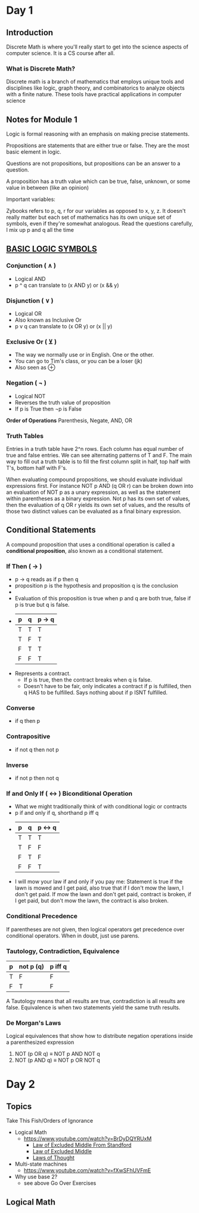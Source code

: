 
# Day 1
## Introduction

Discrete Math is where you'll really start to get into the science aspects of computer science. It is a CS course after all.

### What is Discrete Math?

Discrete math is a branch of mathematics that employs unique tools and disciplines like logic, graph theory, and combinatorics to analyze objects with a finite nature. These tools have practical applications in computer science


## Notes for Module 1

Logic is formal reasoning with an emphasis on making precise statements.

Propositions are statements that are either true or false. They are the most basic element in logic.

Questions are not propositions, but propositions can be an answer to a question.

A proposition has a truth value which can be true, false, unknown, or some value in between (like an opinion)

Important variables:

Zybooks refers to p, q, r for our variables as opposed to x, y, z. It doesn't really matter but each set of mathematics has its own unique set of symbols, even if they're somewhat analogous. Read the questions carefully, I mix up p and q all the time


## [BASIC LOGIC SYMBOLS](https://en.wikipedia.org/wiki/Glossary_of_mathematical_symbols#:~:text=a%20category.-,Basic%20logic,-%5Bedit%5D)

### Conjunction ( ∧ )

- Logical AND
- p ^ q can translate to (x AND y) or (x && y)

### Disjunction ( ∨ )

- Logical OR
- Also known as Inclusive Or
- p v q can translate to (x OR y) or (x || y)

### Exclusive Or ( ⊻ )

- The way we normally use or in English. One or the other.
- You can go to Tim's class, or you can be a loser (jk)
- Also seen as ⊕

### Negation ( ¬ )
- Logical NOT
- Reverses the truth value of proposition
- If p is True then ¬p is False

**Order of Operations**
Parenthesis, Negate, AND, OR

### Truth Tables

Entries in a truth table have 2^n rows. Each column has equal number of true and false entries. We can see alternating patterns of T and F. The main way to fill out a truth table is to fill the first column split in half, top half with T's, bottom half with F's.

When evaluating compound propositions, we should evaluate individual expressions first. For instance NOT p AND (q OR r) can be broken down into an evaluation of NOT p as a unary expression, as well as the statement within parentheses as a binary expression. Not p has its own set of values, then the evaluation of q OR r yields its own set of values, and the results of those two distinct values can be evaluated as a final binary expression.
## Conditional Statements

A compound proposition that uses a conditional operation is called a **conditional proposition**, also known as a conditional statement.

### If Then ( → )
- p → q reads as if p then q
- proposition p is the hypothesis and proposition q is the conclusion
- 
- Evaluation of this proposition is true when p and q are both true, false if p is true but q is false.
- | p | q | p → q
  | --- | --- | --- | 
  | T | T | T |
  | T | F | T |
  | F | T | T |
  | F | F | T |
- Represents a contract. 
	- If p is true, then the contract breaks when q is false.
	- Doesn't have to be fair, only indicates a contract if p is fulfilled, then q HAS to be fulfilled. Says nothing about if p ISNT fulfilled.

### Converse 
- if q then p

### Contrapositive
- if not q then not p

### Inverse
- if not p then not q

### If and Only If ( ↔ ) Biconditional Operation
- What we might traditionally think of with conditional logic or contracts
- p if and only if q, shorthand p iff q
- | p | q | p ↔ q |
  | --- | --- | --- |
  | T | T | T |
  | T | F | F |
  | F | T | F | 
  | F | F | T |
- I will mow your law if and only if you pay me: Statement is true if the lawn is mowed and I get paid, also true that if I don't mow the lawn, I don't get paid. If mow the lawn and don't get paid, contract is broken, if I get paid, but don't mow the lawn, the contract is also broken.

### Conditional Precedence

If parentheses are not given, then logical operators get precedence over conditional operators. When in doubt, just use parens.

### Tautology, Contradiction, Equivalence

| p | not p (q) | p iff q |
| --- | --- | --- |
| T | F | F |
| F | T | F |

A Tautology means that all results are true, contradiction is all results are false. Equivalence is when two statements yield the same truth results.

### De Morgan's Laws

Logical equivalences that show how to distribute negation operations inside a parenthesized expression

1. NOT (p OR q) ≡ NOT p AND NOT q
2. NOT (p AND q) ≡ NOT p OR NOT q



# Day 2

## Topics
Take This Fish/Orders of Ignorance
- Logical Math
	- https://www.youtube.com/watch?v=BrDyDQYRUxM
		- [Law of Excluded Middle From Standford](https://web.stanford.edu/~bobonich/glances%20ahead/IV.excluded.middle.html#:~:text=That%27s%20why%20it%27s%20called%20the,be%20one%20or%20the%20other)
		- [Law of Excluded Middle](https://en.wikipedia.org/wiki/Law_of_excluded_middle)
		- [Laws of Thought](https://www.britannica.com/topic/laws-of-thought)
- Multi-state machines
	- https://www.youtube.com/watch?v=fXwSFhUVFmE
- Why use base 2?
	- see above
Go Over Exercises
## Logical Math